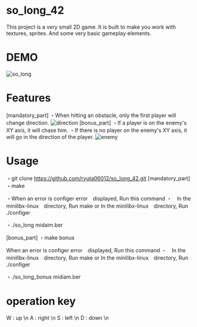 # so_long_42
This project is a very small 2D game. It is built to make you work with
textures, sprites. And some very basic gameplay elements.

# DEMO
![so_long](https://user-images.githubusercontent.com/73034505/128619252-2341de96-6921-4478-9fea-28ae85905f2e.gif)

# Features
[mandatory_part]
・When hitting an obstacle, only the first player will change direction.
![direction](https://user-images.githubusercontent.com/73034505/128619729-ab849555-e43e-4d02-b7a0-68b913bb6de8.gif)
[bonus_part]
・If a player is on the enemy's XY axis, it will chase him.
・If there is no player on the enemy's XY axis, it will go in the direction of the player.
![enemy](https://user-images.githubusercontent.com/73034505/128619722-6bca5997-1f35-4f9f-babb-bc78903d6545.gif)

# Usage
・git clone https://github.com/ryuta06012/so_long_42.git
[mandatory_part]
・make 

・When an error is configer error　displayed, Run this command
・　In the minilibx-linux　directory, Run make or In the minilibx-linux　directory, Run ./configer

・./so_long midaim.ber

[bonus_part]
・make bonus

When an error is configer error　displayed, Run this command
・　In the minilibx-linux　directory, Run make or In the minilibx-linux　directory, Run ./configer

・./so_long_bonus midiam.ber

# operation key
W : up \n
A : right \n
S : left \n
D : down \n

